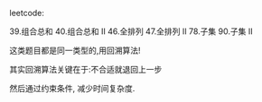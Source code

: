 leetcode:


39.组合总和
40.组合总和 II
46.全排列
47.全排列 II
78.子集
90.子集 II

这类题目都是同一类型的,用回溯算法!

其实回溯算法关键在于:不合适就退回上一步

然后通过约束条件, 减少时间复杂度.
